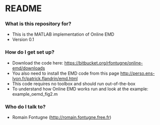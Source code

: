 # README #


### What is this repository for? ###

* This is the MATLAB implementation of Online EMD
* Version 0.1


### How do I get set up? ###

* Download the code here: https://bitbucket.org/rfontugne/online-emd/downloads
* You also need to install the EMD code from this page http://perso.ens-lyon.fr/patrick.flandrin/emd.html
* This code requires no toolbox and should run out-of-the-box
* To understand how Online EMD works run and look at the example: example_oemd_fig2.m

### Who do I talk to? ###

* Romain Fontugne (http://romain.fontugne.free.fr)